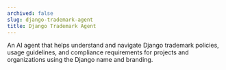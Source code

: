 ```yaml
---
archived: false
slug: django-trademark-agent
title: Django Trademark Agent
---
```


An AI agent that helps understand and navigate Django trademark policies, usage guidelines, and compliance requirements for projects and organizations using the Django name and branding.
